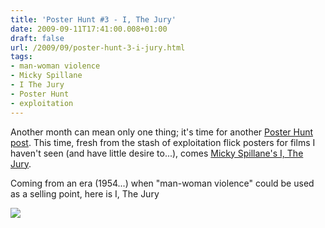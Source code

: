 ```yaml
---
title: 'Poster Hunt #3 - I, The Jury'
date: 2009-09-11T17:41:00.008+01:00
draft: false
url: /2009/09/poster-hunt-3-i-jury.html
tags: 
- man-woman violence
- Micky Spillane
- I The Jury
- Poster Hunt
- exploitation
---
```


Another month can mean only one thing; it's time for another [Poster Hunt post](http://choppingmallfilms.blogspot.com/search/label/Poster%20Hunt). This time, fresh from the stash of exploitation flick posters for films I haven't seen (and have little desire to...), comes [Micky Spillane's I, The Jury](http://www.imdb.com/title/tt0045902/).  
  
Coming from an era (1954...) when "man-woman violence" could be used as a selling point, here is I, The Jury  
  
  
![](/blogspot/AVvXsEih_lSYzOO2-r1gLg5hXqRYAhEJ2KpJnLrNE4Ko69oGnye046Lodf4H2O1lSES9jARV0Kjdy0ucK8JZljJ5OBOk2PP0iNI7Axe1FuGnVy8uej-b56XG6rdFDlH1kb-mfHHBOmSi3HeEI24/s800/i%20the%20jury-1.jpg)